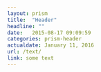 ```yaml
---
layout: prism
title:  "Header"
headline: ""
date:   2015-08-17 09:09:59
categories: prism-header
actualdate: January 11, 2016
url: /text/
link: some text
---
```

